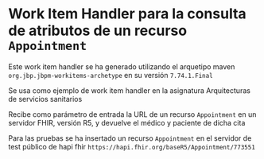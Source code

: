 # Work Item Handler para la consulta de atributos de un recurso ``Appointment``
Este work item handler se ha generado utilizando el arquetipo maven ``org.jbp.jbpm-workitems-archetype`` en su versión ``7.74.1.Final``

Se usa como ejemplo de work item handler en la asignatura Arquitecturas de servicios sanitarios

Recibe como parámetro de entrada la URL de un recurso ``Appointment`` en un servidor FHIR, versión R5, y devuelve el médico y paciente de dicha cita

Para las pruebas se ha insertado un recurso ``Appointment`` en el servidor de test público de hapi fhir ``https://hapi.fhir.org/baseR5/Appointment/773551``
